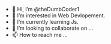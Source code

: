 - 👋 Hi, I’m @theDumbCoder1
- 👀 I’m interested in Web Devlopement.
- 🌱 I’m currently learning Js.
- 💞️ I’m looking to collaborate on ...
- 📫 How to reach me ...

<!---
theDumbCoder1/theDumbCoder1 is a ✨ special ✨ repository because its `README.md` (this file) appears on your GitHub profile.
You can click the Preview link to take a look at your changes.
--->
